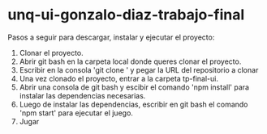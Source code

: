 # unq-ui-gonzalo-diaz-trabajo-final

Pasos a seguir para descargar, instalar y ejecutar el proyecto:

1. Clonar el proyecto.
2. Abrir git bash en la carpeta local donde queres clonar el proyecto.
3. Escribir en la consola 'git clone ' y pegar la URL del repositorio a clonar
4. Una vez clonado el proyecto, entrar a la carpeta tp-final-ui.
5. Abrir una consola de git bash y escibir el comando 'npm install' para instalar las dependencias necesarias.
6. Luego de instalar las dependencias, escribir en git bash el comando 'npm start' para ejecutar el juego.
7. Jugar

